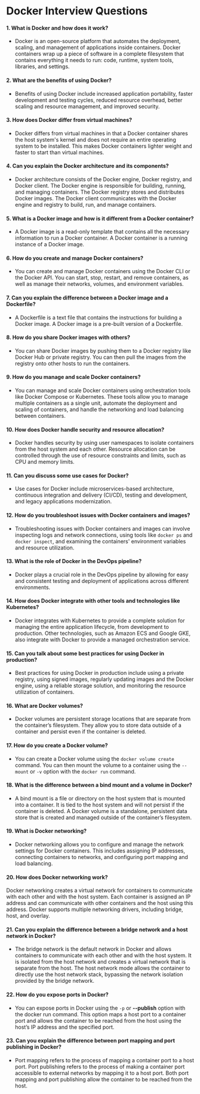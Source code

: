 # Docker Interview Questions
#### 1. What is Docker and how does it work?
- Docker is an open-source platform that automates the deployment, scaling, and management of applications inside containers. Docker containers wrap up a piece of software in a complete filesystem that contains everything it needs to run: code, runtime, system tools, libraries, and settings.
#### 2. What are the benefits of using Docker?
- Benefits of using Docker include increased application portability, faster development and testing cycles, reduced resource overhead, better scaling and resource management, and improved security.
#### 3. How does Docker differ from virtual machines?
- Docker differs from virtual machines in that a Docker container shares the host system's kernel and does not require an entire operating system to be installed. This makes Docker containers lighter weight and faster to start than virtual machines.
#### 4. Can you explain the Docker architecture and its components?
- Docker architecture consists of the Docker engine, Docker registry, and Docker client. The Docker engine is responsible for building, running, and managing containers. The Docker registry stores and distributes Docker images. The Docker client communicates with the Docker engine and registry to build, run, and manage containers.
#### 5. What is a Docker image and how is it different from a Docker container?
- A Docker image is a read-only template that contains all the necessary information to run a Docker container. A Docker container is a running instance of a Docker image.
#### 6. How do you create and manage Docker containers?
- You can create and manage Docker containers using the Docker CLI or the Docker API. You can start, stop, restart, and remove containers, as well as manage their networks, volumes, and environment variables.
#### 7. Can you explain the difference between a Docker image and a Dockerfile?
- A Dockerfile is a text file that contains the instructions for building a Docker image. A Docker image is a pre-built version of a Dockerfile.
#### 8. How do you share Docker images with others?
- You can share Docker images by pushing them to a Docker registry like Docker Hub or private registry. You can then pull the images from the registry onto other hosts to run the containers.
#### 9. How do you manage and scale Docker containers?
- You can manage and scale Docker containers using orchestration tools like Docker Compose or Kubernetes. These tools allow you to manage multiple containers as a single unit, automate the deployment and scaling of containers, and handle the networking and load balancing between containers.
#### 10. How does Docker handle security and resource allocation?
- Docker handles security by using user namespaces to isolate containers from the host system and each other. Resource allocation can be controlled through the use of resource constraints and limits, such as CPU and memory limits.
#### 11. Can you discuss some use cases for Docker?
- Use cases for Docker include microservices-based architecture, continuous integration and delivery (CI/CD), testing and development, and legacy applications modernization.
#### 12. How do you troubleshoot issues with Docker containers and images?
- Troubleshooting issues with Docker containers and images can involve inspecting logs and network connections, using tools like `docker ps` and `docker inspect`, and examining the containers' environment variables and resource utilization.
#### 13. What is the role of Docker in the DevOps pipeline?
- Docker plays a crucial role in the DevOps pipeline by allowing for easy and consistent testing and deployment of applications across different environments.
#### 14. How does Docker integrate with other tools and technologies like Kubernetes?
- Docker integrates with Kubernetes to provide a complete solution for managing the entire application lifecycle, from development to production. Other technologies, such as Amazon ECS and Google GKE, also integrate with Docker to provide a managed orchestration service.
#### 15. Can you talk about some best practices for using Docker in production?
- Best practices for using Docker in production include using a private registry, using signed images, regularly updating images and the Docker engine, using a reliable storage solution, and monitoring the resource utilization of containers.
#### 16. What are Docker volumes?
- Docker volumes are persistent storage locations that are separate from the container’s filesystem. They allow you to store data outside of a container and persist even if the container is deleted.
#### 17. How do you create a Docker volume?
- You can create a Docker volume using the `docker volume create` command. You can then mount the volume to a container using the `--mount` or `-v` option with the `docker run` command.
#### 18. What is the difference between a bind mount and a volume in Docker?
- A bind mount is a file or directory on the host system that is mounted into a container. It is tied to the host system and will not persist if the container is deleted. A Docker volume is a standalone, persistent data store that is created and managed outside of the container’s filesystem.
#### 19. What is Docker networking?
- Docker networking allows you to configure and manage the network settings for Docker containers. This includes assigning IP addresses, connecting containers to networks, and configuring port mapping and load balancing.
#### 20. How does Docker networking work?
Docker networking creates a virtual network for containers to communicate with each other and with the host system. Each container is assigned an IP address and can communicate with other containers and the host using this address. Docker supports multiple networking drivers, including bridge, host, and overlay.
#### 21. Can you explain the difference between a bridge network and a host network in Docker?
- The bridge network is the default network in Docker and allows containers to communicate with each other and with the host system. It is isolated from the host network and creates a virtual network that is separate from the host. The host network mode allows the container to directly use the host network stack, bypassing the network isolation provided by the bridge network.
#### 22. How do you expose ports in Docker?
- You can expose ports in Docker using the `-p` or **--publish** option with the docker run command. This option maps a host port to a container port and allows the container to be reached from the host using the host’s IP address and the specified port.
#### 23. Can you explain the difference between port mapping and port publishing in Docker?
- Port mapping refers to the process of mapping a container port to a host port. Port publishing refers to the process of making a container port accessible to external networks by mapping it to a host port. Both port mapping and port publishing allow the container to be reached from the host.


